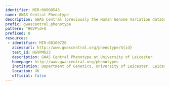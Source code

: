 ```yaml
---
identifier: MIR:00000543
name: GWAS Central Phenotype
description: GWAS Central (previously the Human Genome Variation database of Genotype-to-Phenotype information) is a database of summary level findings from genetic association studies, both large and small. It gathers datasets from public domain projects, and accepts direct data submission. It is based upon Marker information encompassing SNP and variant information from public databases, to which allele and genotype frequency data, and genetic association findings are additionally added. A Study (most generic level) contains one or more Experiments, one or more Sample Panels of test subjects, and one or more Phenotypes. This collection references a GWAS Central Phenotype.
prefix: gwascentral.phenotype
pattern: ^HGVP\d+$
prefixed: 0
resources:
 - identifier: MIR:00100720
   accessurl: http://www.gwascentral.org/phenotype/${id}
   test_id: HGVPM623
   description: GWAS Central Phenotype at University of Leicester
   homepage: http://www.gwascentral.org/phenotypes
   institution: Department of Genetics, University of Leicester, Leicester
   location: UK
   official: false
---
```

